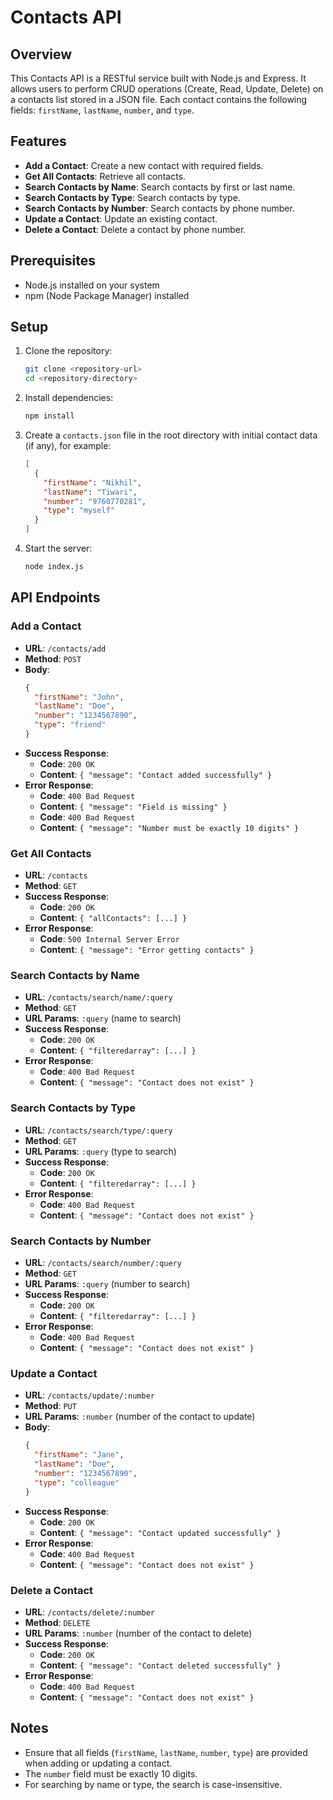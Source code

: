 # Contacts API

## Overview

This Contacts API is a RESTful service built with Node.js and Express. It allows users to perform CRUD operations (Create, Read, Update, Delete) on a contacts list stored in a JSON file. Each contact contains the following fields: `firstName`, `lastName`, `number`, and `type`.

## Features

- **Add a Contact**: Create a new contact with required fields.
- **Get All Contacts**: Retrieve all contacts.
- **Search Contacts by Name**: Search contacts by first or last name.
- **Search Contacts by Type**: Search contacts by type.
- **Search Contacts by Number**: Search contacts by phone number.
- **Update a Contact**: Update an existing contact.
- **Delete a Contact**: Delete a contact by phone number.

## Prerequisites

- Node.js installed on your system
- npm (Node Package Manager) installed

## Setup

1. Clone the repository:
    ```bash
    git clone <repository-url>
    cd <repository-directory>
    ```

2. Install dependencies:
    ```bash
    npm install
    ```

3. Create a `contacts.json` file in the root directory with initial contact data (if any), for example:
    ```json
    [
      {
        "firstName": "Nikhil",
        "lastName": "Tiwari",
        "number": "9760770281",
        "type": "myself"
      }
    ]
    ```

4. Start the server:
    ```bash
    node index.js
    ```

## API Endpoints

### Add a Contact

- **URL**: `/contacts/add`
- **Method**: `POST`
- **Body**:
    ```json
    {
      "firstName": "John",
      "lastName": "Doe",
      "number": "1234567890",
      "type": "friend"
    }
    ```
- **Success Response**:
    - **Code**: `200 OK`
    - **Content**: `{ "message": "Contact added successfully" }`
- **Error Response**:
    - **Code**: `400 Bad Request`
    - **Content**: `{ "message": "Field is missing" }`
    - **Code**: `400 Bad Request`
    - **Content**: `{ "message": "Number must be exactly 10 digits" }`

### Get All Contacts

- **URL**: `/contacts`
- **Method**: `GET`
- **Success Response**:
    - **Code**: `200 OK`
    - **Content**: `{ "allContacts": [...] }`
- **Error Response**:
    - **Code**: `500 Internal Server Error`
    - **Content**: `{ "message": "Error getting contacts" }`

### Search Contacts by Name

- **URL**: `/contacts/search/name/:query`
- **Method**: `GET`
- **URL Params**: `:query` (name to search)
- **Success Response**:
    - **Code**: `200 OK`
    - **Content**: `{ "filteredarray": [...] }`
- **Error Response**:
    - **Code**: `400 Bad Request`
    - **Content**: `{ "message": "Contact does not exist" }`

### Search Contacts by Type

- **URL**: `/contacts/search/type/:query`
- **Method**: `GET`
- **URL Params**: `:query` (type to search)
- **Success Response**:
    - **Code**: `200 OK`
    - **Content**: `{ "filteredarray": [...] }`
- **Error Response**:
    - **Code**: `400 Bad Request`
    - **Content**: `{ "message": "Contact does not exist" }`

### Search Contacts by Number

- **URL**: `/contacts/search/number/:query`
- **Method**: `GET`
- **URL Params**: `:query` (number to search)
- **Success Response**:
    - **Code**: `200 OK`
    - **Content**: `{ "filteredarray": [...] }`
- **Error Response**:
    - **Code**: `400 Bad Request`
    - **Content**: `{ "message": "Contact does not exist" }`

### Update a Contact

- **URL**: `/contacts/update/:number`
- **Method**: `PUT`
- **URL Params**: `:number` (number of the contact to update)
- **Body**:
    ```json
    {
      "firstName": "Jane",
      "lastName": "Doe",
      "number": "1234567890",
      "type": "colleague"
    }
    ```
- **Success Response**:
    - **Code**: `200 OK`
    - **Content**: `{ "message": "Contact updated successfully" }`
- **Error Response**:
    - **Code**: `400 Bad Request`
    - **Content**: `{ "message": "Contact does not exist" }`

### Delete a Contact

- **URL**: `/contacts/delete/:number`
- **Method**: `DELETE`
- **URL Params**: `:number` (number of the contact to delete)
- **Success Response**:
    - **Code**: `200 OK`
    - **Content**: `{ "message": "Contact deleted successfully" }`
- **Error Response**:
    - **Code**: `400 Bad Request`
    - **Content**: `{ "message": "Contact does not exist" }`

## Notes

- Ensure that all fields (`firstName`, `lastName`, `number`, `type`) are provided when adding or updating a contact.
- The `number` field must be exactly 10 digits.
- For searching by name or type, the search is case-insensitive.

